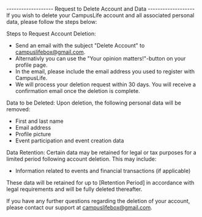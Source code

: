 ------------------- Request to Delete Account and Data ------------------- 
If you wish to delete your CampusLife account and all associated personal data, please follow the steps below:

Steps to Request Account Deletion:
- Send an email with the subject "Delete Account" to campuslifebox@gmail.com.
- Alternativly you can use the "Your opinion matters!"-button on your profile page.
- In the email, please include the email address you used to register with CampusLife.
- We will process your deletion request within 30 days. You will receive a confirmation email once the deletion is complete.

Data to be Deleted:
Upon deletion, the following personal data will be removed:
- First and last name
- Email address
- Profile picture
- Event participation and event creation data

Data Retention:
Certain data may be retained for legal or tax purposes for a limited period following account deletion. This may include:
- Information related to events and financial transactions (if applicable)

These data will be retained for up to [Retention Period] in accordance with legal requirements and will be fully deleted thereafter.

If you have any further questions regarding the deletion of your account, please contact our support at campuslifebox@gmail.com.
